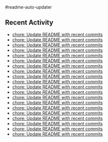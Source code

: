 #readme-auto-updater

## Recent Activity
<!-- LATEST_COMMITS:START -->
- [chore: Update README with recent commits](https://github.com/NEO1717/readme-auto-updater/commit/8c383c7ab05da7e06ef1d64c496ec3a870aa2163)
- [chore: Update README with recent commits](https://github.com/NEO1717/readme-auto-updater/commit/f9be871690f9fdf3d0746b780d97779acda512d8)
- [chore: Update README with recent commits](https://github.com/NEO1717/readme-auto-updater/commit/d1fafbb6759661388f1ad0cf0e361e2b58256912)
- [chore: Update README with recent commits](https://github.com/NEO1717/readme-auto-updater/commit/ba1c8ef3666eb4b68976a98d961feb4770e11987)
- [chore: Update README with recent commits](https://github.com/NEO1717/readme-auto-updater/commit/aa0dcf850b09bfdfc235380fc04a2267f87c8d84)
- [chore: Update README with recent commits](https://github.com/NEO1717/readme-auto-updater/commit/9fc5f0649c068e61b853478c30ade1a3bedc6690)
- [chore: Update README with recent commits](https://github.com/NEO1717/readme-auto-updater/commit/8c9b4d1b5a9bf01889d32242101dc2cb558f2a52)
- [chore: Update README with recent commits](https://github.com/NEO1717/readme-auto-updater/commit/d4bb3d2949f94da99f59c86c4161fc3569bfa1d1)
- [chore: Update README with recent commits](https://github.com/NEO1717/readme-auto-updater/commit/edbb9747b89c0cf91b7b472a64504b3d9253035a)
- [chore: Update README with recent commits](https://github.com/NEO1717/readme-auto-updater/commit/344ccdaf70ec23bbd65120f94b34f26f2f6d867e)
- [chore: Update README with recent commits](https://github.com/NEO1717/readme-auto-updater/commit/db43951e7724d66ab63d2f484746facbe81e510b)
- [chore: Update README with recent commits](https://github.com/NEO1717/readme-auto-updater/commit/c84c5b5a389a13cb2a30926f43561b805ba1e09a)
- [chore: Update README with recent commits](https://github.com/NEO1717/readme-auto-updater/commit/f432c277409d16276d5b19080d403ac6b53a5220)
- [chore: Update README with recent commits](https://github.com/NEO1717/readme-auto-updater/commit/955a0919c8b9ad55ff5d37eb6fdbabcafb8bd743)
- [chore: Update README with recent commits](https://github.com/NEO1717/readme-auto-updater/commit/085afbd529af72ab868aeb97d38579d1a9a1f7e2)
- [chore: Update README with recent commits](https://github.com/NEO1717/readme-auto-updater/commit/8b22b1efca6dfb0d597ced5c22102ba30f4d53e8)
- [chore: Update README with recent commits](https://github.com/NEO1717/readme-auto-updater/commit/7d76e0582ad911c719e6e18fcec337b15b4a73b2)
- [chore: Update README with recent commits](https://github.com/NEO1717/readme-auto-updater/commit/79a54d5547825004ba1e6a21eb7f7d3393f73b16)
- [chore: Update README with recent commits](https://github.com/NEO1717/readme-auto-updater/commit/a92817a1d924244b1fd62d54f5cc205cd82249b9)
- [chore: Update README with recent commits](https://github.com/NEO1717/readme-auto-updater/commit/b11e45a018118eb91ad83cc99561074e3e4c254f)
<!-- LATEST_COMMITS:END -->

